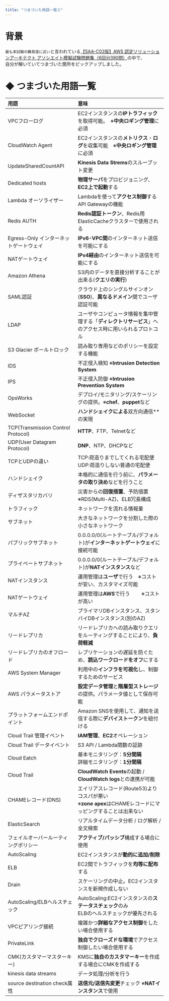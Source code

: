 ```yaml
---
title: "つまづいた用語一覧②"
---
```


# 背景
`最も本試験の難易度に近い`と言われている[【SAA-C02版】AWS 認定ソリューションアーキテクト アソシエイト模擬試験問題集（6回分390問）](https://www.udemy.com/course/aws-knan/)の中で、<br>自分が解いていてつまづいた箇所をピックアップしました。


# ◆ つまづいた用語一覧

|用語 |意味 |
|:-----|:--------|
|VPCフローログ|EC2インスタンスの**IPトラフィック**を取得可能。　※**中央ロギング管理**に必須|
|CloudWatch Agent|EC2インスタンスの**メトリクス**・**ログ**を収集可能　※**中央ロギング管理**に必須|
|UpdateSharedCountAPI|**Kinesis Data Strems**のスループット変更|
|Dedicated hosts|**物理サーバ**をプロビジョニング、**EC2上で起動**する|
|Lambda オーソライザー|Lambdaを使って**アクセス制御**するAPI Gatewayの機能|
|Redis AUTH|**Redis認証トークン**、Redis用ElasticCacheクラスターで使用される|
|Egress-Only インターネットゲートウェイ|**IPv6-VPC間**のインターネット送信を可能にする|
|NATゲートウェイ|**IPv4経由**のインターネット送信を可能にする|
|Amazon Athena|S3内のデータを直接分析することが出来る(**クエリの実行**)|
|SAML認証| クラウド上のシングルサインオン(**SSO**)、**異なるドメイン**間でユーザ認証可能|
|LDAP|ユーザやコンピュータ情報を集中管理する「**ディレクトリサービス**」へのアクセス時に用いられるプロトコル|
|S3 Glacier ボールトロック|読み取り専用などのポリシーを設定する機能|
|IDS|不正侵入検知     ※**Intrusion Detection System**|
|IPS|不正侵入防御     ※**Intrusion Prevention System**|
|OpsWorks|デプロイ/モニタリング/スケーリングの提供。※**chef**、**puppet**など|
|WebSocket|**ハンドシェイクによる**双方向通信**の実現|
|TCP(Transmission Control Protocol)|**HTTP**、FTP、Telnetなど|
|UDP(User Datagram Protocol)|**DNP**、NTP、DHCPなど|
|TCPとUDPの違い|TCP:荷造りまでしてくれる宅配便 <br> UDP:荷造りしない普通の宅配便|
|ハンドシェイク|本格的に通信を行う前に、**パラメータの取り決め**などを行うこと|
|ディザスタリカバリ|災害からの**回復措置**、予防措置　※RDS(Multi-AZ)、ELB冗長構成|
|トラフィック|ネットワークを流れる情報量|
|サブネット|大きなネットワークを分割した際の小さなネットワーク|
|パブリックサブネット|0.0.0.0/0(ルートテーブル/デフォルト)が**インターネットゲートウェイ**に接続可能|
|プライベートサブネット|0.0.0.0/0(ルートテーブル/デフォルト)が**NATインスタンス**など|
|NATインスタンス|運用管理は**ユーザ**で行う　※コストが安い、カスタマイズ可能|
|NATゲートウェイ|運用管理は**AWS**で行う　　 ※コストが高い|
|マルチAZ|プライマリDBインスタンス、スタンバイDBインスタンス(別のAZ)|
|リードレプリカ|リードレプリカへの読み取りクエリをルーティングすることにより、**負荷軽減**|
|リードレプリカのオフロード|レプリケーションの遅延を防ぐため、**読込ワークロードをオフ**にする|
|AWS System Manager|利用中の**インフラを可視化**し、制御するためのサービス|
|AWS パラメータストア|**設定データ管理**と**階層型ストレージ**の提供。パラメータ値として保存可能|
|プラットフォームエンドポイント|Amazon SNSを使用して、通知を送信する際に**デバイストークン**を紐付ける|
|Cloud Trail 管理イベント|**IAM管理**、**EC2**オペレーション|
|Cloud Trail データイベント|S3 API / Lambda関数の証跡|
|Cloud Eatch|基本モニタリング：**5分間隔** <br> 詳細モニタリング：**1分間隔**|
|Cloud Trail|**CloudWatch Events**の起動 / **CloudWatch logs**との連携が可能|
|CHAMEレコード(DNS)|エイリアスレコード(Route53)よりコスパが悪い <br> ※**zone apex**はCHAMEレコードにマッピングすることは出来ない|
|ElasticSearch|リアルタイムデータ分析 / ログ解析 / 全文検索|
|フェイルオーバールーティングポリシー|**アクティブ/パッシブ**構成する場合に使用|
|AutoScaling|EC2インスタンスが**動的に追加/削除**|
|ELB|EC2間でトラフィックを**均等に配布**する|
|Drain|スケーリングの中止。EC2インスタンスを新規作成しない|
|AutoScaling/ELBヘルスチェック|AutoScaling:EC2インスタンスの**ステータスチェック**のみ <br> ELBのヘルスチェックが優先される|
|VPCピアリング接続|複雑かつ**詳細なアクセス制御**をしたい場合使用する|
|PrivateLink|**独自でクローズドな環境**でアクセス制御したい場合使用する|
|CMK(カスタマーマスターキー)|KMSに**独自のカスタマーキー**を作成する場合にCMKを作成する|
|kinesis data streams|データ処理/分析を行う|
|source destination check属性|**送信元/送信先変更**チェック ※**NATインスタンス**で使用|
